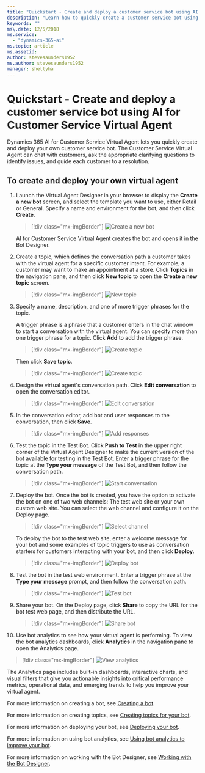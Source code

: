 ```yaml
---
title: "Quickstart - Create and deploy a customer service bot using AI for Customer Service Virtual Agent"
description: "Learn how to quickly create a customer service bot using AI for Customer Service Virtual Agent."
keywords: ""
ms\.date: 12/5/2018
ms.service:
  - "dynamics-365-ai"
ms.topic: article
ms.assetid: 
author: stevesaunders1952
ms.author: stevesaunders1952
manager: shellyha
---
```


# Quickstart - Create and deploy a customer service bot using AI for Customer Service Virtual Agent

Dynamics 365 AI for Customer Service Virtual Agent lets you quickly create and deploy your own customer service bot. The Customer Service Virtual Agent can chat with customers, ask the appropriate clarifying questions to identify issues, and guide each customer to a resolution.

## To create and deploy your own virtual agent

1. Launch the Virtual Agent Designer in your browser to display the **Create a new bot** screen, and select the template you want to use, either Retail or General. Specify a name and environment for the bot, and then click **Create**.

   > [!div class="mx-imgBorder"]
   > ![Create a new bot](media/create-bot-2.PNG)

    AI for Customer Service Virtual Agent creates the bot and opens it in the Bot Designer.

2. Create a topic, which defines the conversation path a customer takes with the virtual agent for a specific customer intent. For example, a customer may want to make an appointment at a store. Click **Topics** in the navigation pane, and then click **New topic** to open the **Create a new topic** screen.

   > [!div class="mx-imgBorder"]
   > ![New topic](media/create-topic-2.png)

3. Specify a name, description, and one of more trigger phrases for the topic.

    A trigger phrase is a phrase that a customer enters in the chat window to start a conversation with the virtual agent. You can specify more than one trigger phrase for a topic. Click **Add** to add the trigger phrase.

   > [!div class="mx-imgBorder"]
   > ![Create topic](media/create-topic-3-1.png)

    Then click **Save topic**.

   > [!div class="mx-imgBorder"]
   > ![Create topic](media/create-topic-3-2.png)

4. Design the virtual agent's conversation path. Click **Edit conversation** to open the conversation editor.

   > [!div class="mx-imgBorder"]
   > ![Edit conversation](media/create-topic-8-1.png)

5. In the conversation editor, add bot and user responses to the conversation, then click **Save**.

   > [!div class="mx-imgBorder"]
   > ![Add responses](media/quickstart-1.png)

6. Test the topic in the Test Bot. Click **Push to Test** in the upper right corner of the Virtual Agent Designer to make the current version of the bot available for testing in the Test Bot. Enter a trigger phrase for the topic at the **Type your message** of the Test Bot, and then follow the conversation path.

   > [!div class="mx-imgBorder"]
   > ![Start conversation](media/create-topic-21.png)

7. Deploy the bot. Once the bot is created, you have the option to activate the bot on one of two web channels: The test web site or your own custom web site.  You can select the web channel and configure it on the Deploy page.

   > [!div class="mx-imgBorder"]
   > ![Select channel](media/create-topic-21-1.png)

    To deploy the bot to the test web site, enter a welcome message for your bot and some examples of topic triggers to use as conversation starters for customers interacting with your bot, and then click **Deploy**.

   > [!div class="mx-imgBorder"]
   > ![Deploy bot](media/deploy-bot-2.png)

8. Test the bot in the test web environment. Enter a trigger phrase at the **Type your message** prompt, and then follow the conversation path.

   > [!div class="mx-imgBorder"]
   > ![Test bot](media/deploy-bot-4.png)

9. Share your bot. On the Deploy page, click **Share** to copy the URL for the bot test web page, and then distribute the URL.

   > [!div class="mx-imgBorder"]
   > ![Share bot](media/deploy-bot-5.png)

10. Use bot analytics to see how your virtual agent is performing. To view the bot analytics dashboards, click **Analytics** in the navigation pane to open the Analytics page.

   > [!div class="mx-imgBorder"]
   > ![View analytics](media/quickstart-2.png)

The Analytics page includes built-in dashboards, interactive charts, and visual filters that give you actionable insights into critical performance metrics, operational data, and emerging trends to help you improve your virtual agent.

For more information on creating a bot, see [Creating a bot](getting-started-create-bot.md).

For more information on creating topics, see [Creating topics for your bot](getting-started-create-topics.md).

For more information on deploying your bot, see [Deploying your bot](getting-started-deploy.md).

For more information on using bot analytics, see [Using bot analytics to improve your bot](getting-started-analytics.md).

For more information on working with the Bot Designer, see [Working with the Bot Designer](getting-started-bot-designer).